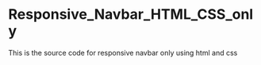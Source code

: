 # Responsive_Navbar_HTML_CSS_only
This is the source code for responsive navbar only using html and css
